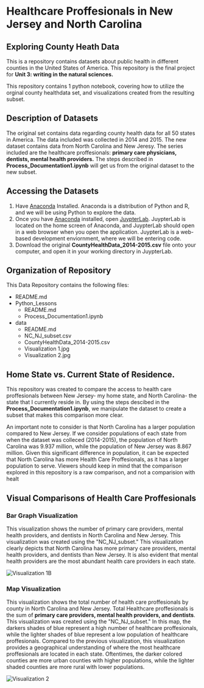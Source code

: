# Healthcare Proffesionals in New Jersey and North Carolina

## Exploring County Heath Data

This is a repository contains datasets about public health in different counties in the United States of America. This repository is the final project for **Unit 3: writing in the natural sciences.**

This repository contains 1 python notebook, covering how to utilize the orginal county healthdata set, and visualizations created from the resulting subset. 


## Description of Datasets

The original set contains data regarding county health data for all 50 states in America. The data included was collected in 2014 and 2015. 
The new dataset contains data from North Carolina and New Jeresy. The series included are the healthcare proffesionals: **primary care physicians, dentists, mental health providers.** The steps described in **Process_Documentation1.ipynb** will get us from the original dataset to the new subset. 

## Accessing the Datasets

1. Have [Anaconda](https://www.anaconda.com) Installed. Anaconda is a distribution of Python and R, and we will be using Python to explore the data. 
2. Once you have [Anaconda](https://www.anaconda.com) installed, open [JuypterLab](https://jupyter.org). JuypterLab is located on the home screen of Anaconda, and JuypterLab should open in a web browser when you open the application. JuypterLab is a web-based development enviornment, where we will be entering code.
3. Download the original **CountyHealthData_2014-2015.csv** file onto your computer, and open it in your working directory in JuypterLab.

## Organization of Repository

This Data Repository contains the following files: 

* README.md
* Python_Lessons
  * README.md
  * Process_Documentation1.ipynb
* data
  * README.md
  * NC_NJ_subset.csv
  * CountyHealthData_2014-2015.csv
  * Visualization 1.jpg
  * Visualization 2.jpg

## Home State vs. Current State of Residence.

This repository was created to compare the access to health care proffesionals between New Jersey- my home state, and North Carolina- the state that I currently reside in. By using the steps descibed in the **Process_Documentation1.ipynb**, we manipulate the dataset to create a subset that makes this comparison more clear. 

An important note to consider is that North Carolina has a larger population compared to New Jersey. If we consider populations of each state from when the dataset was colleced (2014-2015), the population of North Carolina was 9.937 million, while the population of New Jersey was 8.867 million. Given this significant difference in population, it can be expected that North Carolina has more Health Care Proffesionals, as it has a larger population to serve. Viewers should keep in mind that the comparison explored in this repository is a raw comparison, and not a comparision with healt

## Visual Comparisons of Health Care Proffesionals

### Bar Graph Visualization
This visualization shows the number of primary care providers, mental health providers, and dentists in North Carolina and New Jersey. This visualization was created using the "NC_NJ_subset." This visualization clearly depicts that North Carolina has more primary care providers, mental health providers, and dentists than New Jersey. It is also evident that mental health providers are the most abundant health care providers in each state.

![Visualization 1B](https://user-images.githubusercontent.com/118193891/203074677-e2a99f6e-e561-456d-b362-2d4c561de470.jpg)

### Map Visualization
This visualization shows the total number of health care proffesionals by county in North Carolina and New Jersey. Total Healthcare proffesionals is the sum of **primary care providers, mental health providers, and dentists**. This visualization was created using the "NC_NJ_subset." In this map, the darkers shades of blue represent a high number of healthcare proffesionals, while the lighter shades of blue represent a low population of healthcare proffesionals. Compared to the previous visualization, this visualization provides a geographical understanding of where the most healthcare proffesionals are located in each state. Oftentimes, the darker colored counties are more urban counties with higher populations, while the lighter shaded counties are more rural with lower populations. 

![Visualization 2](https://user-images.githubusercontent.com/118193891/203073603-d8ccfcca-847e-41ba-b1af-78627c151e84.jpg)
